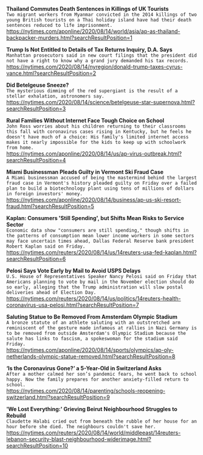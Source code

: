 **Thailand Commutes Death Sentences in Killings of UK Tourists**\
`Two migrant workers from Myanmar convicted in the 2014 killings of two young British tourists on a Thai holiday island have had their death sentences reduced to life imprisonment.`\
https://nytimes.com/aponline/2020/08/14/world/asia/ap-as-thailand-backpacker-murders.html?searchResultPosition=1

**Trump Is Not Entitled to Details of Tax Returns Inquiry, D.A. Says**\
`Manhattan prosecutors said in new court filings that the president did not have a right to know why a grand jury demanded his tax records.`\
https://nytimes.com/2020/08/14/nyregion/donald-trump-taxes-cyrus-vance.html?searchResultPosition=2

**Did Betelgeuse Sneeze?**\
`The mysterious dimming of the red supergiant is the result of a stellar exhalation, astronomers say.`\
https://nytimes.com/2020/08/14/science/betelgeuse-star-supernova.html?searchResultPosition=3

**Rural Families Without Internet Face Tough Choice on School**\
`John Ross worries about his children returning to their classrooms this fall with coronavirus cases rising in Kentucky, but he feels he doesn't have much of a choice: His family's limited internet access makes it nearly impossible for the kids to keep up with schoolwork from home. `\
https://nytimes.com/aponline/2020/08/14/us/ap-virus-outbreak.html?searchResultPosition=4

**Miami Businessman Pleads Guilty in Vermont Ski Fraud Case**\
`A Miami businessman accused of being the mastermind behind the largest fraud case in Vermont's history pleaded guilty on Friday over a failed plan to build a biotechnology plant using tens of millions of dollars in foreign investors' money. `\
https://nytimes.com/aponline/2020/08/14/business/ap-us-ski-resort-fraud.html?searchResultPosition=5

**Kaplan: Consumers 'Still Spending', but Shifts Mean Risks to Service Sector**\
`Economic data show "consumers are still spending," though shifts in the patterns of consumption mean lower income workers in some sectors may face uncertain times ahead, Dallas Federal Reserve bank president Robert Kaplan said on Friday. `\
https://nytimes.com/reuters/2020/08/14/us/14reuters-usa-fed-kaplan.html?searchResultPosition=6

**Pelosi Says Vote Early by Mail to Avoid USPS Delays**\
`U.S. House of Representatives Speaker Nancy Pelosi said on Friday that Americans planning to vote by mail in the November election should do so early, alleging that the Trump administration will slow postal deliveries ahead of Election Day. `\
https://nytimes.com/reuters/2020/08/14/us/politics/14reuters-health-coronavirus-usa-pelosi.html?searchResultPosition=7

**Saluting Statue to Be Removed From Amsterdam Olympic Stadium**\
`A bronze statute of an athlete saluting with an outstretched arm reminiscent of the gesture made infamous at rallies in Nazi Germany is to be removed from outside Amsterdam's Olympic Stadium because the salute has links to fascism, a spokeswoman for the stadium said Friday.`\
https://nytimes.com/aponline/2020/08/14/sports/olympics/ap-oly-netherlands-olympic-statue-removed.html?searchResultPosition=8

**‘Is the Coronavirus Gone?’ a 5-Year-Old in Switzerland Asks**\
`After a mother calmed her son’s pandemic fears, he went back to school happy. Now the family prepares for another anxiety-filled return to school.`\
https://nytimes.com/2020/08/14/parenting/schools-reopening-switzerland.html?searchResultPosition=9

**'We Lost Everything:' Grieving Beirut Neighbourhood Struggles to Rebuild**\
`Claudette Halabi cried out from beneath the rubble of her house for an hour before she died. The neighbours couldn't save her.`\
https://nytimes.com/reuters/2020/08/14/world/middleeast/14reuters-lebanon-security-blast-neighbourhood-widerimage.html?searchResultPosition=10

